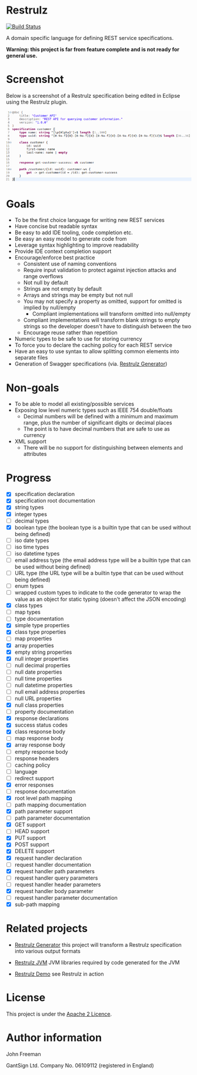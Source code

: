 # Restrulz

[![Build Status](https://travis-ci.org/gantsign/restrulz.svg?branch=master)](https://travis-ci.org/gantsign/restrulz)

A domain specific language for defining REST service specifications.

**Warning: this project is far from feature complete and is not ready for general use.**

# Screenshot

Below is a screenshot of a Restrulz specification being edited in Eclipse using
the Restrulz plugin.

![Screenshot of editor with syntax highlighting](docs/images/syntax-highlighting.png)

# Goals

* To be the first choice language for writing new REST services
* Have concise but readable syntax
* Be easy to add IDE tooling, code completion etc.
* Be easy an easy model to generate code from
* Leverage syntax highlighting to improve readability
* Provide IDE context completion support
* Encourage/enforce best practice
    * Consistent use of naming conventions
    * Require input validation to protect against injection attacks and range
      overflows
    * Not null by default
    * Strings are not empty by default
    * Arrays and strings may be empty but not null
    * You may not specify a property as omitted, support for omitted is implied
      by null/empty
        * Compliant implementations will transform omitted into null/empty
    * Compliant implementations will transform blank strings to empty strings so
      the developer doesn't have to distinguish between the two
    * Encourage reuse rather than repetition
* Numeric types to be safe to use for storing currency
* To force you to declare the caching policy for each REST service
* Have an easy to use syntax to allow splitting common elements into separate
  files
* Generation of Swagger specifications (via.
  [Restrulz Generator](https://github.com/gantsign/restrulz-gen))

# Non-goals

* To be able to model all existing/possible services
* Exposing low level numeric types such as IEEE 754 double/floats
    * Decimal numbers will be defined with a minimum and maximum range,
      plus the number of significant digits or decimal places
    * The point is to have decimal numbers that are safe to use as currency
* XML support
    * There will be no support for distinguishing between elements and
      attributes

# Progress

- [x] specification declaration
- [x] specification root documentation
- [x] string types
- [x] integer types
- [ ] decimal types
- [x] boolean type (the boolean type is a builtin type that can be used without
      being defined)
- [ ] iso date types
- [ ] iso time types
- [ ] iso datetime types
- [ ] email address type (the email address type will be a builtin type that can
      be used without being defined)
- [ ] URL type (the URL type will be a builtin type that can be used without
      being defined)
- [ ] enum types
- [ ] wrapped custom types to indicate to the code generator to wrap the value
      as an object for static typing (doesn't affect the JSON encoding)
- [x] class types
- [ ] map types
- [ ] type documentation
- [x] simple type properties
- [x] class type properties
- [ ] map properties
- [x] array properties
- [x] empty string properties
- [x] null integer properties
- [ ] null decimal properties
- [ ] null date properties
- [ ] null time properties
- [ ] null datetime properties
- [ ] null email address properties
- [ ] null URL properties
- [x] null class properties
- [ ] property documentation
- [x] response declarations
- [x] success status codes
- [x] class response body
- [ ] map response body
- [x] array response body
- [ ] empty response body
- [ ] response headers
- [ ] caching policy
- [ ] language
- [ ] redirect support
- [x] error responses
- [ ] response documentation
- [x] root level path mapping
- [ ] path mapping documentation
- [x] path parameter support
- [ ] path parameter documentation
- [x] GET support
- [ ] HEAD support
- [x] PUT support
- [x] POST support
- [x] DELETE support
- [x] request handler declaration
- [ ] request handler documentation
- [x] request handler path parameters
- [ ] request handler query parameters
- [ ] request handler header parameters
- [x] request handler body parameter
- [ ] request handler parameter documentation
- [x] sub-path mapping

# Related projects

* [Restrulz Generator](https://github.com/gantsign/restrulz-gen) this project
  will transform a Restrulz specification into various output formats

* [Restrulz JVM](https://github.com/gantsign/restrulz-jvm) JVM libraries
  required by code generated for the JVM

* [Restrulz Demo](https://github.com/gantsign/restrulz-demo) see Restrulz in
  action

# License

This project is under the
[Apache 2 Licence](https://raw.githubusercontent.com/gantsign/restrulz/master/LICENSE).

# Author information

John Freeman

GantSign Ltd.
Company No. 06109112 (registered in England)
